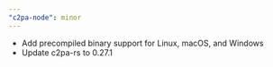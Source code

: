 ```yaml
---
"c2pa-node": minor
---
```


- Add precompiled binary support for Linux, macOS, and Windows
- Update c2pa-rs to 0.27.1
